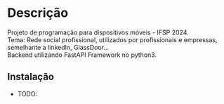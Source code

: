 # Descrição

Projeto de programação para dispositivos móveis - IFSP 2024.\
Tema: Rede social profissional, utilizados por profissionais e empressas, semelhante a linkedIn, GlassDoor...\
Backend utilizando FastAPI Framework no python3.

## Instalação

- TODO:

  ```sh
  
  ```
